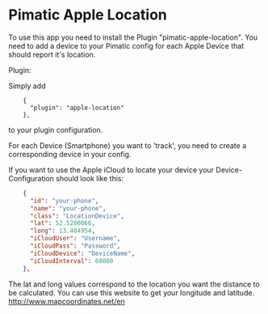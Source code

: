Pimatic Apple Location
=====================================

To use this app you need to install the Plugin "pimatic-apple-location".
You need to add a device to your Pimatic config for each Apple Device that should report it's location.

Plugin:

Simply add
```
    {
      "plugin": "apple-location"
    },
```
to your plugin configuration.

For each Device (Smartphone) you want to 'track', you need to create a corresponding device in your config.

If you want to use the Apple iCloud to locate your device your Device-Configuration should look like this:
```json
    {
      "id": "your-phone",
      "name": "your-phone",
      "class": "LocationDevice",
      "lat": 52.5200066,
      "long": 13.404954,
      "iCloudUser": "Username",
      "iCloudPass": "Password",
      "iCloudDevice": "DeviceName",
      "iCloudInterval": 60000
    },
```

The lat and long values correspond to the location you want the distance to be calculated.
You can use this website to get your longitude and latitude.
http://www.mapcoordinates.net/en
